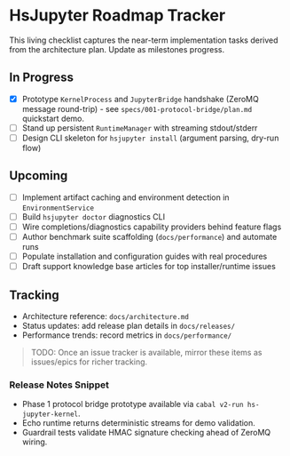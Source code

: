 # HsJupyter Roadmap Tracker

This living checklist captures the near-term implementation tasks derived from the architecture plan. Update as milestones progress.

## In Progress

- [x] Prototype `KernelProcess` and `JupyterBridge` handshake (ZeroMQ message round-trip) - see `specs/001-protocol-bridge/plan.md` quickstart demo.
- [ ] Stand up persistent `RuntimeManager` with streaming stdout/stderr
- [ ] Design CLI skeleton for `hsjupyter install` (argument parsing, dry-run flow)

## Upcoming

- [ ] Implement artifact caching and environment detection in `EnvironmentService`
- [ ] Build `hsjupyter doctor` diagnostics CLI
- [ ] Wire completions/diagnostics capability providers behind feature flags
- [ ] Author benchmark suite scaffolding (`docs/performance`) and automate runs
- [ ] Populate installation and configuration guides with real procedures
- [ ] Draft support knowledge base articles for top installer/runtime issues

## Tracking

- Architecture reference: `docs/architecture.md`
- Status updates: add release plan details in `docs/releases/`
- Performance trends: record metrics in `docs/performance/`

> TODO: Once an issue tracker is available, mirror these items as issues/epics for richer tracking.

### Release Notes Snippet

- Phase 1 protocol bridge prototype available via `cabal v2-run hs-jupyter-kernel`.
- Echo runtime returns deterministic streams for demo validation.
- Guardrail tests validate HMAC signature checking ahead of ZeroMQ wiring.
